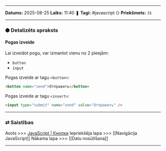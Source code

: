 ___

**Datums:** 2025-08-25
**Laiks:** 11:40
❚ **Tagi:** #javascript 
⌬ **Priekšmets:**  `JS`

---
### ⬢ Detalizēts apraksts
#### Pogas izveide

Lai izveidot pogu, var izmantot vienu no 2 pieejām:

- `button`
- `input`

Pogas izveide ar tagu `<button>`:

```html
<button name="send">Отправить</button>
```

Pogas izveide ar tagu `<insert>`:

```html
<input type="submit" name="send" value="Отправить" />
```

---
### ⇄ Saistības

Avots >>> [JavaScript \| Кнопки](https://metanit.com/web/javascript/10.2.php)
Iepriekšēja lapa >>> [[Navigācija JavaScript]]
Nākama lapa >>> [[Datu nosūtīšana]]

---